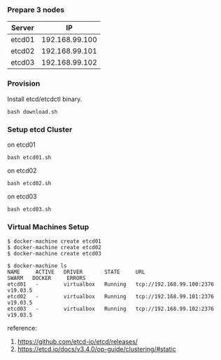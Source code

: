### Prepare 3 nodes

|Server   |IP   |
|---|---|
|etcd01   |192.168.99.100   |
|etcd02   |192.168.99.101   |
|etcd03   |192.168.99.102   |

### Provision

Install etcd/etcdctl binary.

```
bash download.sh
```

### Setup etcd Cluster

on etcd01

```
bash etcd01.sh
```

on etcd02

```
bash etcd02.sh
```

on etcd03

```
bash etcd03.sh
```


### Virtual Machines Setup

```
$ docker-machine create etcd01
$ docker-machine create etcd02
$ docker-machine create etcd03

$ docker-machine ls
NAME     ACTIVE   DRIVER       STATE     URL                         SWARM   DOCKER     ERRORS
etcd01   -        virtualbox   Running   tcp://192.168.99.100:2376           v19.03.5
etcd02   -        virtualbox   Running   tcp://192.168.99.101:2376           v19.03.5
etcd03   -        virtualbox   Running   tcp://192.168.99.102:2376           v19.03.5
```

reference:

1. https://github.com/etcd-io/etcd/releases/
2. https://etcd.io/docs/v3.4.0/op-guide/clustering/#static

